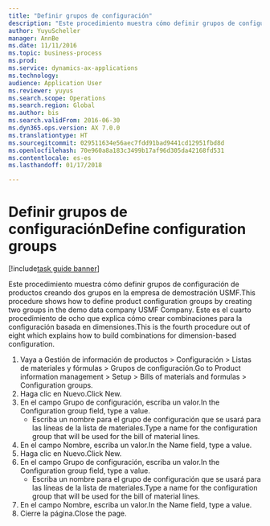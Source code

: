 ```yaml
--- 
title: "Definir grupos de configuración"
description: "Este procedimiento muestra cómo definir grupos de configuración de productos creando dos grupos en la empresa de demostración USMF."
author: YuyuScheller
manager: AnnBe
ms.date: 11/11/2016
ms.topic: business-process
ms.prod: 
ms.service: dynamics-ax-applications
ms.technology: 
audience: Application User
ms.reviewer: yuyus
ms.search.scope: Operations
ms.search.region: Global
ms.author: bis
ms.search.validFrom: 2016-06-30
ms.dyn365.ops.version: AX 7.0.0
ms.translationtype: HT
ms.sourcegitcommit: 029511634e56aec7fdd91bad9441cd12951fbd8d
ms.openlocfilehash: 70e960a8a183c3499b17af96d305da42168fd531
ms.contentlocale: es-es
ms.lasthandoff: 01/17/2018

---
```

# <a name="define-configuration-groups"></a><span data-ttu-id="99f89-103">Definir grupos de configuración</span><span class="sxs-lookup"><span data-stu-id="99f89-103">Define configuration groups</span></span>

[!include[task guide banner](../../includes/task-guide-banner.md)]

<span data-ttu-id="99f89-104">Este procedimiento muestra cómo definir grupos de configuración de productos creando dos grupos en la empresa de demostración USMF.</span><span class="sxs-lookup"><span data-stu-id="99f89-104">This procedure shows how to define product configuration groups by creating two groups in the demo data company USMF Company.</span></span> <span data-ttu-id="99f89-105">Este es el cuarto procedimiento de ocho que explica cómo crear combinaciones para la configuración basada en dimensiones.</span><span class="sxs-lookup"><span data-stu-id="99f89-105">This is the fourth procedure out of eight which explains how to build combinations for dimension-based configuration.</span></span>

1. <span data-ttu-id="99f89-106">Vaya a Gestión de información de productos > Configuración > Listas de materiales y fórmulas > Grupos de configuración.</span><span class="sxs-lookup"><span data-stu-id="99f89-106">Go to Product information management > Setup > Bills of materials and formulas > Configuration groups.</span></span>
2. <span data-ttu-id="99f89-107">Haga clic en Nuevo.</span><span class="sxs-lookup"><span data-stu-id="99f89-107">Click New.</span></span>
3. <span data-ttu-id="99f89-108">En el campo Grupo de configuración, escriba un valor.</span><span class="sxs-lookup"><span data-stu-id="99f89-108">In the Configuration group field, type a value.</span></span>
    * <span data-ttu-id="99f89-109">Escriba un nombre para el grupo de configuración que se usará para las líneas de la lista de materiales.</span><span class="sxs-lookup"><span data-stu-id="99f89-109">Type a name for the configuration group that will be used for the bill of material lines.</span></span>  
4. <span data-ttu-id="99f89-110">En el campo Nombre, escriba un valor.</span><span class="sxs-lookup"><span data-stu-id="99f89-110">In the Name field, type a value.</span></span>
5. <span data-ttu-id="99f89-111">Haga clic en Nuevo.</span><span class="sxs-lookup"><span data-stu-id="99f89-111">Click New.</span></span>
6. <span data-ttu-id="99f89-112">En el campo Grupo de configuración, escriba un valor.</span><span class="sxs-lookup"><span data-stu-id="99f89-112">In the Configuration group field, type a value.</span></span>
    * <span data-ttu-id="99f89-113">Escriba un nombre para el grupo de configuración que se usará para las líneas de la lista de materiales.</span><span class="sxs-lookup"><span data-stu-id="99f89-113">Type a name for the configuration group that will be used for the bill of material lines.</span></span>  
7. <span data-ttu-id="99f89-114">En el campo Nombre, escriba un valor.</span><span class="sxs-lookup"><span data-stu-id="99f89-114">In the Name field, type a value.</span></span>
8. <span data-ttu-id="99f89-115">Cierre la página.</span><span class="sxs-lookup"><span data-stu-id="99f89-115">Close the page.</span></span>


